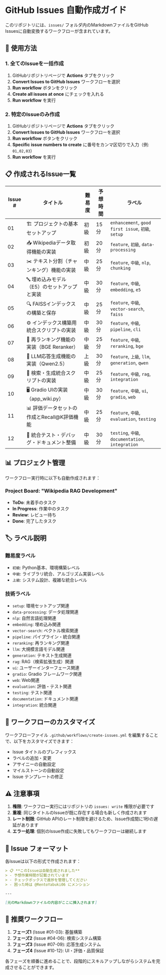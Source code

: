# GitHub Issues 自動作成ガイド

このリポジトリには、`issues/` フォルダ内のMarkdownファイルをGitHub Issuesに自動変換するワークフローが含まれています。

## 🚀 使用方法

### 1. 全てのIssueを一括作成

1. GitHubリポジトリページで **Actions** タブをクリック
2. **Convert Issues to GitHub Issues** ワークフローを選択
3. **Run workflow** ボタンをクリック
4. **Create all issues at once** にチェックを入れる
5. **Run workflow** を実行

### 2. 特定のIssueのみ作成

1. GitHubリポジトリページで **Actions** タブをクリック
2. **Convert Issues to GitHub Issues** ワークフローを選択  
3. **Run workflow** ボタンをクリック
4. **Specific issue numbers to create** に番号をカンマ区切りで入力（例: `01,02,03`）
5. **Run workflow** を実行

## 📋 作成されるIssue一覧

| Issue # | タイトル | 難易度 | 予想時間 | ラベル |
|---------|----------|--------|----------|---------|
| 01 | 🏗️ プロジェクトの基本セットアップ | 初級 | 15分 | `enhancement`, `good first issue`, `初級`, `setup` |
| 02 | 📥 Wikipediaデータ取得機能の実装 | 初級 | 20分 | `feature`, `初級`, `data-processing` |
| 03 | ✂️ テキスト分割（チャンキング）機能の実装 | 中級 | 25分 | `feature`, `中級`, `nlp`, `chunking` |
| 04 | 🔤 埋め込みモデル（E5）のセットアップと実装 | 中級 | 30分 | `feature`, `中級`, `embedding`, `e5` |
| 05 | 🔍 FAISSインデックスの構築と保存 | 中級 | 25分 | `feature`, `中級`, `vector-search`, `faiss` |
| 06 | ⚙️ インデックス構築用統合スクリプトの実装 | 中級 | 30分 | `feature`, `中級`, `pipeline`, `cli` |
| 07 | 🔄 再ランキング機能の実装（BGE Reranker） | 中級 | 25分 | `feature`, `中級`, `reranking`, `bge` |
| 08 | 🤖 LLM応答生成機能の実装（Qwen2.5） | 上級 | 30分 | `feature`, `上級`, `llm`, `generation`, `qwen` |
| 09 | 🔗 検索・生成統合スクリプトの実装 | 中級 | 25分 | `feature`, `中級`, `rag`, `integration` |
| 10 | 🖥️ Gradio UIの実装（app_wiki.py） | 中級 | 30分 | `feature`, `中級`, `ui`, `gradio`, `web` |
| 11 | 📊 評価データセットの作成とRecall@K評価機能 | 中級 | 25分 | `feature`, `中級`, `evaluation`, `testing` |
| 12 | 🧪 統合テスト・デバッグ・ドキュメント整備 | 中級 | 30分 | `testing`, `中級`, `documentation`, `integration` |

## 📊 プロジェクト管理

ワークフロー実行時に以下も自動作成されます：

### Project Board: "Wikipedia RAG Development"
- **ToDo**: 未着手のタスク
- **In Progress**: 作業中のタスク  
- **Review**: レビュー待ち
- **Done**: 完了したタスク

## 🏷️ ラベル説明

### 難易度ラベル
- `初級`: Python基本、環境構築レベル
- `中級`: ライブラリ統合、アルゴリズム実装レベル
- `上級`: システム設計、複雑な統合レベル

### 技術ラベル
- `setup`: 環境セットアップ関連
- `data-processing`: データ処理関連
- `nlp`: 自然言語処理関連
- `embedding`: 埋め込み関連
- `vector-search`: ベクトル検索関連
- `pipeline`: パイプライン・統合関連
- `reranking`: 再ランキング関連
- `llm`: 大規模言語モデル関連
- `generation`: テキスト生成関連
- `rag`: RAG（検索拡張生成）関連
- `ui`: ユーザーインターフェース関連
- `gradio`: Gradio フレームワーク関連
- `web`: Web関連
- `evaluation`: 評価・テスト関連
- `testing`: テスト関連
- `documentation`: ドキュメント関連
- `integration`: 統合関連

## 🔧 ワークフローのカスタマイズ

ワークフローファイル `.github/workflows/create-issues.yml` を編集することで、以下をカスタマイズできます：

- Issue タイトルのプレフィックス
- ラベルの追加・変更
- アサイニーの自動設定
- マイルストーンの自動設定
- Issue テンプレートの修正

## ⚠️ 注意事項

1. **権限**: ワークフロー実行にはリポジトリの `issues: write` 権限が必要です
2. **重複**: 同じタイトルのIssueが既に存在する場合も新しく作成されます
3. **レート制限**: GitHub APIのレート制限を避けるため、Issue作成間に1秒の遅延があります
4. **エラー処理**: 個別のIssue作成に失敗してもワークフローは継続します

## 📝 Issue フォーマット

各Issueは以下の形式で作成されます：

```markdown
> 📋 **このIssueは自動生成されました**
> - 予想作業時間が記載されています
> - チェックボックスで進捗を管理してください
> - 困った時は @RentoYabuki06 にメンション

---

[元のMarkdownファイルの内容がここに挿入されます]
```

## 🎯 推奨ワークフロー

1. **フェーズ1** (Issue #01-03): 基盤構築
2. **フェーズ2** (Issue #04-06): 検索システム構築  
3. **フェーズ3** (Issue #07-09): 応答生成システム
4. **フェーズ4** (Issue #10-12): UI・評価・品質保証

各フェーズを順番に進めることで、段階的にスキルアップしながらシステムを完成させることができます。